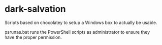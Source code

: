 dark-salvation
==============

Scripts based on chocolatey to setup a Windows box to actually be usable.

psrunas.bat runs the PowerShell scripts as administrator to ensure they have the proper permission.


